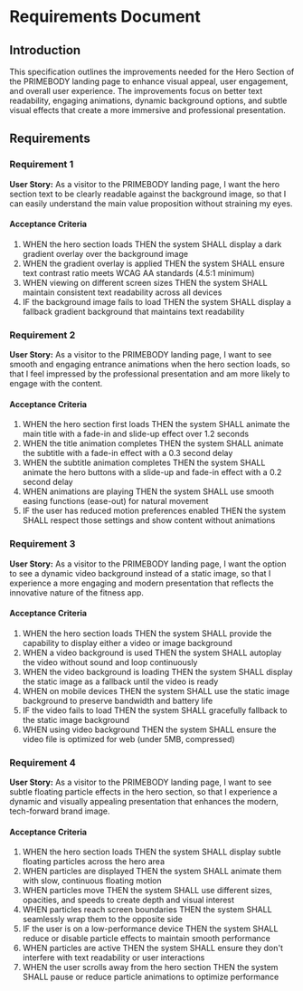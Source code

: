 # Requirements Document

## Introduction

This specification outlines the improvements needed for the Hero Section of the PRIMEBODY landing page to enhance visual appeal, user engagement, and overall user experience. The improvements focus on better text readability, engaging animations, dynamic background options, and subtle visual effects that create a more immersive and professional presentation.

## Requirements

### Requirement 1

**User Story:** As a visitor to the PRIMEBODY landing page, I want the hero section text to be clearly readable against the background image, so that I can easily understand the main value proposition without straining my eyes.

#### Acceptance Criteria

1. WHEN the hero section loads THEN the system SHALL display a dark gradient overlay over the background image
2. WHEN the gradient overlay is applied THEN the system SHALL ensure text contrast ratio meets WCAG AA standards (4.5:1 minimum)
3. WHEN viewing on different screen sizes THEN the system SHALL maintain consistent text readability across all devices
4. IF the background image fails to load THEN the system SHALL display a fallback gradient background that maintains text readability

### Requirement 2

**User Story:** As a visitor to the PRIMEBODY landing page, I want to see smooth and engaging entrance animations when the hero section loads, so that I feel impressed by the professional presentation and am more likely to engage with the content.

#### Acceptance Criteria

1. WHEN the hero section first loads THEN the system SHALL animate the main title with a fade-in and slide-up effect over 1.2 seconds
2. WHEN the title animation completes THEN the system SHALL animate the subtitle with a fade-in effect with a 0.3 second delay
3. WHEN the subtitle animation completes THEN the system SHALL animate the hero buttons with a slide-up and fade-in effect with a 0.2 second delay
4. WHEN animations are playing THEN the system SHALL use smooth easing functions (ease-out) for natural movement
5. IF the user has reduced motion preferences enabled THEN the system SHALL respect those settings and show content without animations

### Requirement 3

**User Story:** As a visitor to the PRIMEBODY landing page, I want the option to see a dynamic video background instead of a static image, so that I experience a more engaging and modern presentation that reflects the innovative nature of the fitness app.

#### Acceptance Criteria

1. WHEN the hero section loads THEN the system SHALL provide the capability to display either a video or image background
2. WHEN a video background is used THEN the system SHALL autoplay the video without sound and loop continuously
3. WHEN the video background is loading THEN the system SHALL display the static image as a fallback until the video is ready
4. WHEN on mobile devices THEN the system SHALL use the static image background to preserve bandwidth and battery life
5. IF the video fails to load THEN the system SHALL gracefully fallback to the static image background
6. WHEN using video background THEN the system SHALL ensure the video file is optimized for web (under 5MB, compressed)

### Requirement 4

**User Story:** As a visitor to the PRIMEBODY landing page, I want to see subtle floating particle effects in the hero section, so that I experience a dynamic and visually appealing presentation that enhances the modern, tech-forward brand image.

#### Acceptance Criteria

1. WHEN the hero section loads THEN the system SHALL display subtle floating particles across the hero area
2. WHEN particles are displayed THEN the system SHALL animate them with slow, continuous floating motion
3. WHEN particles move THEN the system SHALL use different sizes, opacities, and speeds to create depth and visual interest
4. WHEN particles reach screen boundaries THEN the system SHALL seamlessly wrap them to the opposite side
5. IF the user is on a low-performance device THEN the system SHALL reduce or disable particle effects to maintain smooth performance
6. WHEN particles are active THEN the system SHALL ensure they don't interfere with text readability or user interactions
7. WHEN the user scrolls away from the hero section THEN the system SHALL pause or reduce particle animations to optimize performance